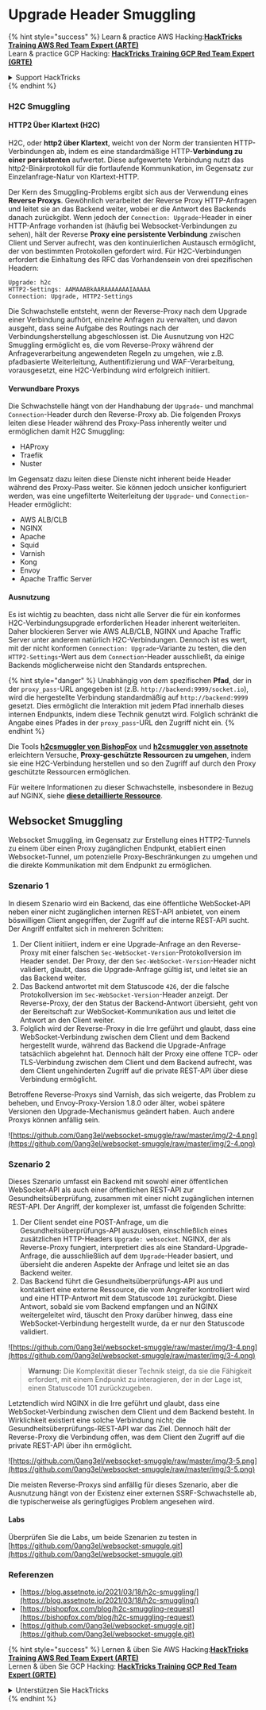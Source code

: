 # Upgrade Header Smuggling

{% hint style="success" %}
Learn & practice AWS Hacking:<img src="/.gitbook/assets/arte.png" alt="" data-size="line">[**HackTricks Training AWS Red Team Expert (ARTE)**](https://training.hacktricks.xyz/courses/arte)<img src="/.gitbook/assets/arte.png" alt="" data-size="line">\
Learn & practice GCP Hacking: <img src="/.gitbook/assets/grte.png" alt="" data-size="line">[**HackTricks Training GCP Red Team Expert (GRTE)**<img src="/.gitbook/assets/grte.png" alt="" data-size="line">](https://training.hacktricks.xyz/courses/grte)

<details>

<summary>Support HackTricks</summary>

* Check the [**subscription plans**](https://github.com/sponsors/carlospolop)!
* **Join the** 💬 [**Discord group**](https://discord.gg/hRep4RUj7f) or the [**telegram group**](https://t.me/peass) or **follow** us on **Twitter** 🐦 [**@hacktricks\_live**](https://twitter.com/hacktricks\_live)**.**
* **Share hacking tricks by submitting PRs to the** [**HackTricks**](https://github.com/carlospolop/hacktricks) and [**HackTricks Cloud**](https://github.com/carlospolop/hacktricks-cloud) github repos.

</details>
{% endhint %}

### H2C Smuggling <a href="#http2-over-cleartext-h2c" id="http2-over-cleartext-h2c"></a>

#### HTTP2 Über Klartext (H2C) <a href="#http2-over-cleartext-h2c" id="http2-over-cleartext-h2c"></a>

H2C, oder **http2 über Klartext**, weicht von der Norm der transienten HTTP-Verbindungen ab, indem es eine standardmäßige HTTP-**Verbindung zu einer persistenten** aufwertet. Diese aufgewertete Verbindung nutzt das http2-Binärprotokoll für die fortlaufende Kommunikation, im Gegensatz zur Einzelanfrage-Natur von Klartext-HTTP.

Der Kern des Smuggling-Problems ergibt sich aus der Verwendung eines **Reverse Proxys**. Gewöhnlich verarbeitet der Reverse Proxy HTTP-Anfragen und leitet sie an das Backend weiter, wobei er die Antwort des Backends danach zurückgibt. Wenn jedoch der `Connection: Upgrade`-Header in einer HTTP-Anfrage vorhanden ist (häufig bei Websocket-Verbindungen zu sehen), hält der Reverse **Proxy eine persistente Verbindung** zwischen Client und Server aufrecht, was den kontinuierlichen Austausch ermöglicht, der von bestimmten Protokollen gefordert wird. Für H2C-Verbindungen erfordert die Einhaltung des RFC das Vorhandensein von drei spezifischen Headern:
```
Upgrade: h2c
HTTP2-Settings: AAMAAABkAARAAAAAAAIAAAAA
Connection: Upgrade, HTTP2-Settings
```
Die Schwachstelle entsteht, wenn der Reverse-Proxy nach dem Upgrade einer Verbindung aufhört, einzelne Anfragen zu verwalten, und davon ausgeht, dass seine Aufgabe des Routings nach der Verbindungsherstellung abgeschlossen ist. Die Ausnutzung von H2C Smuggling ermöglicht es, die vom Reverse-Proxy während der Anfrageverarbeitung angewendeten Regeln zu umgehen, wie z.B. pfadbasierte Weiterleitung, Authentifizierung und WAF-Verarbeitung, vorausgesetzt, eine H2C-Verbindung wird erfolgreich initiiert.

#### Verwundbare Proxys <a href="#exploitation" id="exploitation"></a>

Die Schwachstelle hängt von der Handhabung der `Upgrade`- und manchmal `Connection`-Header durch den Reverse-Proxy ab. Die folgenden Proxys leiten diese Header während des Proxy-Pass inherently weiter und ermöglichen damit H2C Smuggling:

* HAProxy
* Traefik
* Nuster

Im Gegensatz dazu leiten diese Dienste nicht inherent beide Header während des Proxy-Pass weiter. Sie können jedoch unsicher konfiguriert werden, was eine ungefilterte Weiterleitung der `Upgrade`- und `Connection`-Header ermöglicht:

* AWS ALB/CLB
* NGINX
* Apache
* Squid
* Varnish
* Kong
* Envoy
* Apache Traffic Server

#### Ausnutzung <a href="#exploitation" id="exploitation"></a>

Es ist wichtig zu beachten, dass nicht alle Server die für ein konformes H2C-Verbindungsupgrade erforderlichen Header inherent weiterleiten. Daher blockieren Server wie AWS ALB/CLB, NGINX und Apache Traffic Server unter anderem natürlich H2C-Verbindungen. Dennoch ist es wert, mit der nicht konformen `Connection: Upgrade`-Variante zu testen, die den `HTTP2-Settings`-Wert aus dem `Connection`-Header ausschließt, da einige Backends möglicherweise nicht den Standards entsprechen.

{% hint style="danger" %}
Unabhängig von dem spezifischen **Pfad**, der in der `proxy_pass`-URL angegeben ist (z.B. `http://backend:9999/socket.io`), wird die hergestellte Verbindung standardmäßig auf `http://backend:9999` gesetzt. Dies ermöglicht die Interaktion mit jedem Pfad innerhalb dieses internen Endpunkts, indem diese Technik genutzt wird. Folglich schränkt die Angabe eines Pfades in der `proxy_pass`-URL den Zugriff nicht ein.
{% endhint %}

Die Tools [**h2csmuggler von BishopFox**](https://github.com/BishopFox/h2csmuggler) und [**h2csmuggler von assetnote**](https://github.com/assetnote/h2csmuggler) erleichtern Versuche, **Proxy-geschützte Ressourcen zu umgehen**, indem sie eine H2C-Verbindung herstellen und so den Zugriff auf durch den Proxy geschützte Ressourcen ermöglichen.

Für weitere Informationen zu dieser Schwachstelle, insbesondere in Bezug auf NGINX, siehe [**diese detaillierte Ressource**](../network-services-pentesting/pentesting-web/nginx.md#proxy\_set\_header-upgrade-and-connection).

## Websocket Smuggling

Websocket Smuggling, im Gegensatz zur Erstellung eines HTTP2-Tunnels zu einem über einen Proxy zugänglichen Endpunkt, etabliert einen Websocket-Tunnel, um potenzielle Proxy-Beschränkungen zu umgehen und die direkte Kommunikation mit dem Endpunkt zu ermöglichen.

### Szenario 1

In diesem Szenario wird ein Backend, das eine öffentliche WebSocket-API neben einer nicht zugänglichen internen REST-API anbietet, von einem böswilligen Client angegriffen, der Zugriff auf die interne REST-API sucht. Der Angriff entfaltet sich in mehreren Schritten:

1. Der Client initiiert, indem er eine Upgrade-Anfrage an den Reverse-Proxy mit einer falschen `Sec-WebSocket-Version`-Protokollversion im Header sendet. Der Proxy, der den `Sec-WebSocket-Version`-Header nicht validiert, glaubt, dass die Upgrade-Anfrage gültig ist, und leitet sie an das Backend weiter.
2. Das Backend antwortet mit dem Statuscode `426`, der die falsche Protokollversion im `Sec-WebSocket-Version`-Header anzeigt. Der Reverse-Proxy, der den Status der Backend-Antwort übersieht, geht von der Bereitschaft zur WebSocket-Kommunikation aus und leitet die Antwort an den Client weiter.
3. Folglich wird der Reverse-Proxy in die Irre geführt und glaubt, dass eine WebSocket-Verbindung zwischen dem Client und dem Backend hergestellt wurde, während das Backend die Upgrade-Anfrage tatsächlich abgelehnt hat. Dennoch hält der Proxy eine offene TCP- oder TLS-Verbindung zwischen dem Client und dem Backend aufrecht, was dem Client ungehinderten Zugriff auf die private REST-API über diese Verbindung ermöglicht.

Betroffene Reverse-Proxys sind Varnish, das sich weigerte, das Problem zu beheben, und Envoy-Proxy-Version 1.8.0 oder älter, wobei spätere Versionen den Upgrade-Mechanismus geändert haben. Auch andere Proxys können anfällig sein.

![https://github.com/0ang3el/websocket-smuggle/raw/master/img/2-4.png](https://github.com/0ang3el/websocket-smuggle/raw/master/img/2-4.png)

### Szenario 2

Dieses Szenario umfasst ein Backend mit sowohl einer öffentlichen WebSocket-API als auch einer öffentlichen REST-API zur Gesundheitsüberprüfung, zusammen mit einer nicht zugänglichen internen REST-API. Der Angriff, der komplexer ist, umfasst die folgenden Schritte:

1. Der Client sendet eine POST-Anfrage, um die Gesundheitsüberprüfungs-API auszulösen, einschließlich eines zusätzlichen HTTP-Headers `Upgrade: websocket`. NGINX, der als Reverse-Proxy fungiert, interpretiert dies als eine Standard-Upgrade-Anfrage, die ausschließlich auf dem `Upgrade`-Header basiert, und übersieht die anderen Aspekte der Anfrage und leitet sie an das Backend weiter.
2. Das Backend führt die Gesundheitsüberprüfungs-API aus und kontaktiert eine externe Ressource, die vom Angreifer kontrolliert wird und eine HTTP-Antwort mit dem Statuscode `101` zurückgibt. Diese Antwort, sobald sie vom Backend empfangen und an NGINX weitergeleitet wird, täuscht den Proxy darüber hinweg, dass eine WebSocket-Verbindung hergestellt wurde, da er nur den Statuscode validiert.

![https://github.com/0ang3el/websocket-smuggle/raw/master/img/3-4.png](https://github.com/0ang3el/websocket-smuggle/raw/master/img/3-4.png)

> **Warnung:** Die Komplexität dieser Technik steigt, da sie die Fähigkeit erfordert, mit einem Endpunkt zu interagieren, der in der Lage ist, einen Statuscode 101 zurückzugeben.

Letztendlich wird NGINX in die Irre geführt und glaubt, dass eine WebSocket-Verbindung zwischen dem Client und dem Backend besteht. In Wirklichkeit existiert eine solche Verbindung nicht; die Gesundheitsüberprüfungs-REST-API war das Ziel. Dennoch hält der Reverse-Proxy die Verbindung offen, was dem Client den Zugriff auf die private REST-API über ihn ermöglicht.

![https://github.com/0ang3el/websocket-smuggle/raw/master/img/3-5.png](https://github.com/0ang3el/websocket-smuggle/raw/master/img/3-5.png)

Die meisten Reverse-Proxys sind anfällig für dieses Szenario, aber die Ausnutzung hängt von der Existenz einer externen SSRF-Schwachstelle ab, die typischerweise als geringfügiges Problem angesehen wird.

#### Labs

Überprüfen Sie die Labs, um beide Szenarien zu testen in [https://github.com/0ang3el/websocket-smuggle.git](https://github.com/0ang3el/websocket-smuggle.git)

### Referenzen

* [https://blog.assetnote.io/2021/03/18/h2c-smuggling/](https://blog.assetnote.io/2021/03/18/h2c-smuggling/)
* [https://bishopfox.com/blog/h2c-smuggling-request](https://bishopfox.com/blog/h2c-smuggling-request)
* [https://github.com/0ang3el/websocket-smuggle.git](https://github.com/0ang3el/websocket-smuggle.git)


{% hint style="success" %}
Lernen & üben Sie AWS Hacking:<img src="/.gitbook/assets/arte.png" alt="" data-size="line">[**HackTricks Training AWS Red Team Expert (ARTE)**](https://training.hacktricks.xyz/courses/arte)<img src="/.gitbook/assets/arte.png" alt="" data-size="line">\
Lernen & üben Sie GCP Hacking: <img src="/.gitbook/assets/grte.png" alt="" data-size="line">[**HackTricks Training GCP Red Team Expert (GRTE)**<img src="/.gitbook/assets/grte.png" alt="" data-size="line">](https://training.hacktricks.xyz/courses/grte)

<details>

<summary>Unterstützen Sie HackTricks</summary>

* Überprüfen Sie die [**Abonnementpläne**](https://github.com/sponsors/carlospolop)!
* **Treten Sie der** 💬 [**Discord-Gruppe**](https://discord.gg/hRep4RUj7f) oder der [**Telegram-Gruppe**](https://t.me/peass) bei oder **folgen** Sie uns auf **Twitter** 🐦 [**@hacktricks\_live**](https://twitter.com/hacktricks\_live)**.**
* **Teilen Sie Hacking-Tricks, indem Sie PRs an die** [**HackTricks**](https://github.com/carlospolop/hacktricks) und [**HackTricks Cloud**](https://github.com/carlospolop/hacktricks-cloud) GitHub-Repos einreichen.

</details>
{% endhint %}
